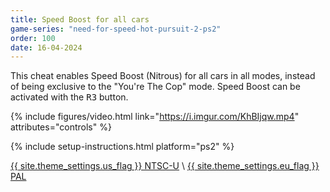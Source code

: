 ```yaml
---
title: Speed Boost for all cars
game-series: "need-for-speed-hot-pursuit-2-ps2"
order: 100
date: 16-04-2024
---
```


This cheat enables Speed Boost (Nitrous) for all cars in all modes, instead of being exclusive to the "You're The Cop" mode.
Speed Boost can be activated with the <kbd>R3</kbd> button.

{% include figures/video.html link="https://i.imgur.com/KhBIjqw.mp4" attributes="controls" %}

{% include setup-instructions.html platform="ps2" %}

<a href="https://github.com/CookiePLMonster/Console-Cheat-Codes/blob/master/PS2/Need%20for%20Speed%20Hot%20Pursuit%202/Speed%20Boost%20for%20all%20cars/SLUS-20362_1D2818AF_nitro.pnach" class="button" role="button" target="_blank">{{ site.theme_settings.us_flag }} NTSC-U</a> \\
<a href="https://github.com/CookiePLMonster/Console-Cheat-Codes/blob/master/PS2/Need%20for%20Speed%20Hot%20Pursuit%202/Speed%20Boost%20for%20all%20cars/SLES-50731_1D2818AF_nitro.pnach" class="button" role="button" target="_blank">{{ site.theme_settings.eu_flag }} PAL</a>
